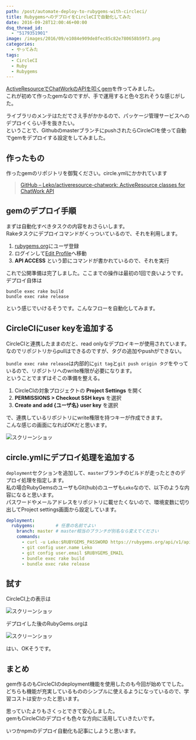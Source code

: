 ```yaml
---
path: /post/automate-deploy-to-rubygems-with-circleci/
title: RubygemsへのデプロイをCircleCIで自動化してみた
date: 2016-09-28T12:00:46+00:00
dsq_thread_id:
  - "5179351901"
image: /images/2016/09/e1084e909de8fec85c82e780658b59f3.png
categories:
  - やってみた
tags:
  - CircleCI
  - Ruby
  - Rubygems
---
```

[ActiveResourceでChatWorkのAPIを叩くgem](/post/knowhow-of-chatwork-api-with-activeresource/)を作ってみました。  
これが初めて作ったgemなのですが、手で運用すると色々忘れそうな感じがした。

ライブラリのメンテはただでさえ手がかかるので、パッケージ管理サービスへのデプロイくらい手を抜きたい。  
ということで、GithubのmasterブランチにpushされたらCircleCIを使って自動でgemをデプロイする設定をしてみました。

<!--more-->

作ったもの
----------------------------------------

作ったgemのリポジトリを御覧ください。circle.ymlにかかれています

> [GitHub – Leko/activeresource-chatwork: ActiveResource classes for ChatWork API](https://github.com/Leko/activeresource-chatwork)

gemのデプロイ手順
----------------------------------------

まずは自動化すべきタスクの内容をおさらいします。  
Rakeタスクにデプロイコマンドがくっついているので、それを利用します。

  1. [rubygems.org](https://rubygems.org/)にユーザ登録
  2. ログインして[Edit Profile](https://rubygems.org/profile/edit)へ移動
  3. **API ACCESS** という節にコマンドが書かれているので、それを実行

これで公開準備は完了しました。ここまでの操作は最初の1回で良いようです。  
デプロイ自体は

```
bundle exec rake build
bundle exec rake release
```

という感じでいけるそうです。こんなフローを自動化してみます。

## CircleCIにuser keyを追加する

CircleCIと連携したままのだと、read onlyなデプロイキーが使用されています。  
なのでリポジトリからpullはできるのですが、タグの追加やpushができない。

`bundle exec rake release`は内部的に`git tag`と`git push origin タグ`をやっているので、リポジトリへのwrite権限が必要になります。  
ということでまずはそこの準備を整える。

  1. CircleCIの対象プロジェクトの **Project Settings** を開く
  2. **PERMISSIONS > Checkout SSH keys** を選択
  3. **Create and add {ユーザ名} user key** を選択

で、連携しているリポジトリにwrite権限を持つキーが作成できます。  
こんな感じの画面になればOKだと思います。


![スクリーンショッ](/images/2016/09/5aad2dde2722e323044dce1b2cd9bc04.png)



circle.ymlにデプロイ処理を追加する
----------------------------------------

`deployment`セクションを追加して、`master`ブランチのビルドが走ったときのデプロイ処理を指定します。  
私の場合RubyGemsのユーザもGit(hub)のユーザも`Leko`なので、以下のような内容になると思います。  
パスワードやメールアドレスをリポジトリに載せたくないので、環境変数に切り出してProject settings画面から設定しています。

```yaml
deployment:
  rubygems:        # 任意の名前でよい
    branch: master # master相当のブランチが別名なら変えてください
    commands:
      - curl -u Leko:$RUBYGEMS_PASSWORD https://rubygems.org/api/v1/api_key.yaml > ~/.gem/credentials; chmod 0600 ~/.gem/credentials
      - git config user.name Leko
      - git config user.email $RUBYGEMS_EMAIL
      - bundle exec rake build
      - bundle exec rake release
```

試す
----------------------------------------

CircleCI上の表示は


![スクリーンショッ](/images/2016/09/e1084e909de8fec85c82e780658b59f3.png)



デプロイした後のRubyGems.orgは


![スクリーンショッ](/images/2016/09/4c1c1aa1469d47ee9ae877356b7b87da.png)



はい、OKそうです。

まとめ
----------------------------------------

gem作るのもCircleCIのdeployment機能を使用したのも今回が始めてでした。  
どちらも機能が充実しているもののシンプルに使えるようになっているので、学習コストは安かったと思います。

思っていたよりもさくっとできて安心しました。  
gemもCircleCIのデプロイも色々な方向に活用していきたいです。

いつかnpmのデプロイ自動化も記事にしようと思います。
